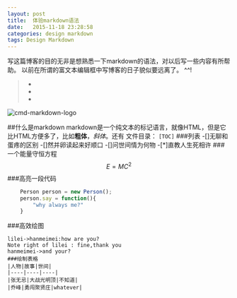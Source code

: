 ```yaml
---
layout: post
title:  体验markdown语法
date:   2015-11-18 23:28:58
categories: design markdown
tags: Design Markdown
---
```


写这篇博客的目的无非是想熟悉一下markdown的语法，对以后写一些内容有所帮助。
以前在所谓的富文本编辑框中写博客的日子貌似要远离了。
^^!
>*
>*
>*
![cmd-markdown-logo](https://www.zybuluo.com/static/img/logo.png)

##什么是markdown
markdown是一个纯文本的标记语言，就像HTML，但是它比HTML方便多了，比如**粗体**，*斜体*。还有
文件目录：
`[TOC]`
###列表
-[]无聊和蛋疼的区别
-[]然并卵读起来好顺口
-[]问世间情为何物
-[*]直教人生死相许
###一个能量守恒方程
$$E=MC^2$$
###高亮一段代码
```javascript
	Person person = new Person();
	person.say = function(){
		"why always me?"
	}
```
###高效绘图
```seq
lilei->hanmeimei:how are you?
Note right of lilei : fine,thank you 
hanmeimei->and your?
###绘制表格
|人物|故事|世间|
|----|----|----|
|张无忌|大战光明顶|不知道|
|乔峰|勇闯聚贤庄|whatever|

